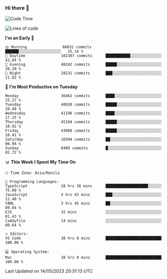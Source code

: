 ### Hi there 👋

<!--START_SECTION:waka-->
![Code Time](http://img.shields.io/badge/Code%20Time-3%2C945%20hrs%2045%20mins-blue)

![Lines of code](https://img.shields.io/badge/From%20Hello%20World%20I%27ve%20Written-99.1%20million%20lines%20of%20code-blue)

**I'm an Early 🐤** 

```text
🌞 Morning                60032 commits       ██████░░░░░░░░░░░░░░░░░░░   25.14 % 
🌆 Daytime                102307 commits      ███████████░░░░░░░░░░░░░░   42.84 % 
🌃 Evening                48242 commits       █████░░░░░░░░░░░░░░░░░░░░   20.20 % 
🌙 Night                  28231 commits       ███░░░░░░░░░░░░░░░░░░░░░░   11.82 % 
```
📅 **I'm Most Productive on Tuesday** 

```text
Monday                   36462 commits       ████░░░░░░░░░░░░░░░░░░░░░   15.27 % 
Tuesday                  48920 commits       █████░░░░░░░░░░░░░░░░░░░░   20.48 % 
Wednesday                41196 commits       ████░░░░░░░░░░░░░░░░░░░░░   17.25 % 
Thursday                 45194 commits       █████░░░░░░░░░░░░░░░░░░░░   18.92 % 
Friday                   43968 commits       █████░░░░░░░░░░░░░░░░░░░░   18.41 % 
Saturday                 16584 commits       ██░░░░░░░░░░░░░░░░░░░░░░░   06.94 % 
Sunday                   6488 commits        █░░░░░░░░░░░░░░░░░░░░░░░░   02.72 % 
```


📊 **This Week I Spent My Time On** 

```text
🕑︎ Time Zone: Asia/Manila

💬 Programming Languages: 
TypeScript               28 hrs 36 mins      ███████████████████░░░░░░   75.00 % 
JavaScript               4 hrs 43 mins       ███░░░░░░░░░░░░░░░░░░░░░░   12.40 % 
YAML                     3 hrs 45 mins       ██░░░░░░░░░░░░░░░░░░░░░░░   09.84 % 
EJS                      32 mins             ░░░░░░░░░░░░░░░░░░░░░░░░░   01.43 % 
Caddyfile                14 mins             ░░░░░░░░░░░░░░░░░░░░░░░░░   00.64 % 

🔥 Editors: 
VS Code                  38 hrs 8 mins       █████████████████████████   100.00 % 

💻 Operating System: 
Mac                      38 hrs 8 mins       █████████████████████████   100.00 % 
```


 Last Updated on 14/05/2023 20:31:13 UTC
<!--END_SECTION:waka-->


<!--
**rad182/rad182** is a ✨ _special_ ✨ repository because its `README.md` (this file) appears on your GitHub profile.

Here are some ideas to get you started:

- 🔭 I’m currently working on ...
- 🌱 I’m currently learning ...
- 👯 I’m looking to collaborate on ...
- 🤔 I’m looking for help with ...
- 💬 Ask me about ...
- 📫 How to reach me: ...
- 😄 Pronouns: ...
- ⚡ Fun fact: ...
-->
